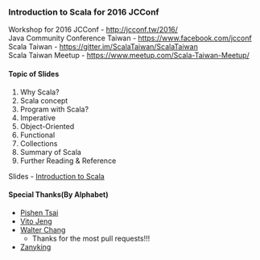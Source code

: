 ### Introduction to Scala for 2016 JCConf
Workshop for 2016 JCConf - http://jcconf.tw/2016/ <br />
Java Community Conference Taiwan - https://www.facebook.com/jcconf <br />
Scala Taiwan - https://gitter.im/ScalaTaiwan/ScalaTaiwan <br />
Scala Taiwan Meetup - https://www.meetup.com/Scala-Taiwan-Meetup/

#### Topic of Slides

1. Why Scala?
2. Scala concept
3. Program with Scala?
4. Imperative
5. Object-Oriented
6. Functional
7. Collections
8. Summary of Scala
9. Further Reading & Reference

Slides - [Introduction to Scala](src/main/resources/Introduction_to_Scala_for_JCConf.pdf)

#### Special Thanks(By Alphabet)
* [Pishen Tsai](https://github.com/pishen)
* [Vito Jeng](https://github.com/vitojeng)
* [Walter Chang](https://twitter.com/weihsiu)
    * Thanks for the most pull requests!!!
* [Zanyking](http://zanyking.blogspot.tw)
